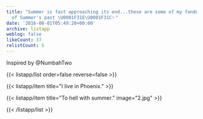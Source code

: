 ```yaml
---
title: "Summer is fast approaching its end...these are some of my fondest memories
  of Summer's past \U0001F31E\U0001F31C✨"
date: '2016-08-01T05:49:20+00:00'
archive: listapp
weblog: false
likeCount: 37
relistCount: 5
---
```


Inspired by @NumbahTwo

<!--more-->

{{< listapp/list order=false reverse=false >}}

   {{< listapp/item title="I live in Phoenix." >}}

   {{< listapp/item title="To hell with summer."
      image="2.jpg" >}}

{{< /listapp/list >}}
